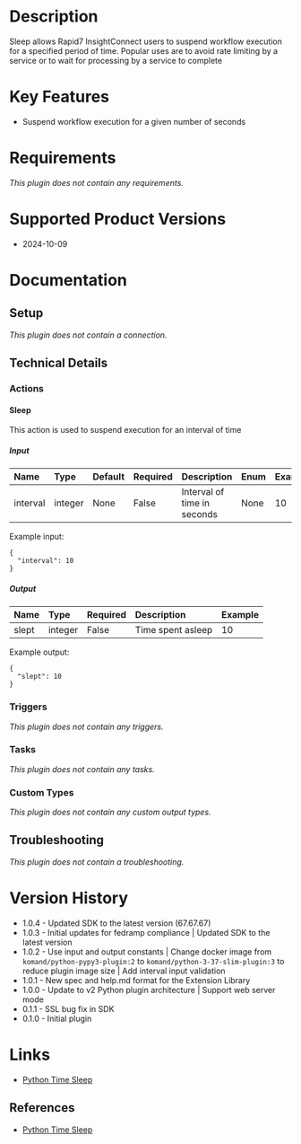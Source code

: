 # Description

Sleep allows Rapid7 InsightConnect users to suspend workflow execution for a specified period of time. Popular uses are to avoid rate limiting by a service or to wait for processing by a service to complete

# Key Features

* Suspend workflow execution for a given number of seconds

# Requirements
  
*This plugin does not contain any requirements.*

# Supported Product Versions

* 2024-10-09

# Documentation

## Setup
  
*This plugin does not contain a connection.*

## Technical Details

### Actions


#### Sleep

This action is used to suspend execution for an interval of time

##### Input

|Name|Type|Default|Required|Description|Enum|Example|Placeholder|Tooltip|
| :--- | :--- | :--- | :--- | :--- | :--- | :--- | :--- | :--- |
|interval|integer|None|False|Interval of time in seconds|None|10|None|None|
  
Example input:

```
{
  "interval": 10
}
```

##### Output

|Name|Type|Required|Description|Example|
| :--- | :--- | :--- | :--- | :--- |
|slept|integer|False|Time spent asleep|10|
  
Example output:

```
{
  "slept": 10
}
```
### Triggers
  
*This plugin does not contain any triggers.*
### Tasks
  
*This plugin does not contain any tasks.*

### Custom Types
  
*This plugin does not contain any custom output types.*

## Troubleshooting
  
*This plugin does not contain a troubleshooting.*

# Version History

* 1.0.4 - Updated SDK to the latest version (67.67.67)
* 1.0.3 - Initial updates for fedramp compliance | Updated SDK to the latest version
* 1.0.2 - Use input and output constants | Change docker image from `komand/python-pypy3-plugin:2` to `komand/python-3-37-slim-plugin:3` to reduce plugin image size | Add interval input validation
* 1.0.1 - New spec and help.md format for the Extension Library
* 1.0.0 - Update to v2 Python plugin architecture | Support web server mode
* 0.1.1 - SSL bug fix in SDK
* 0.1.0 - Initial plugin

# Links

* [Python Time Sleep](https://docs.python.org/3/library/time.html#time.sleep)

## References

* [Python Time Sleep](https://docs.python.org/3/library/time.html#time.sleep)